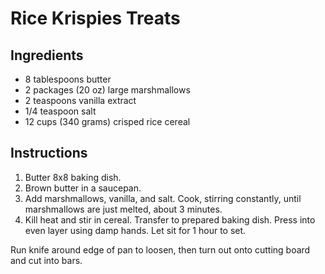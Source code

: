# Rice Krispies Treats

## Ingredients

- 8 tablespoons butter
- 2 packages (20 oz) large marshmallows
- 2 teaspoons vanilla extract
- 1/4 teaspoon salt
- 12 cups (340 grams) crisped rice cereal

## Instructions

1. Butter 8x8 baking dish.
2. Brown butter in a saucepan.
3. Add marshmallows, vanilla, and salt. Cook, stirring constantly, until marshmallows are just melted, about 3 minutes.
4. Kill heat and stir in cereal. Transfer to prepared baking dish. Press into even layer using damp hands. Let sit for 1 hour to set.

Run knife around edge of pan to loosen, then turn out onto cutting board and cut into bars.
